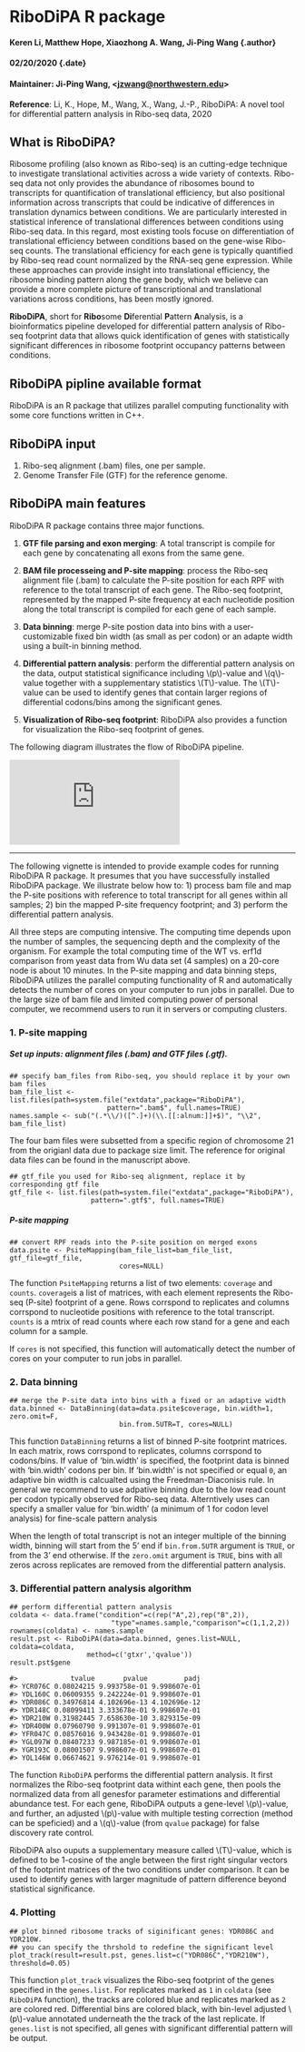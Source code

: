 RiboDiPA R package 
===========================================================================================================

#### Keren Li, Matthew Hope, Xiaozhong A. Wang, Ji-Ping Wang {.author}

#### 02/20/2020 {.date}

#### Maintainer: Ji-Ping Wang, \<[jzwang@northwestern.edu](mailto:jzwang@northwestern.edu)\>

**Reference**: Li, K., Hope, M., Wang, X., Wang, J.-P., RiboDiPA: A
novel tool for differential pattern analysis in Ribo-seq data, 2020

What is RiboDiPA?
-----------------

Ribosome profiling (also known as Ribo-seq) is an cutting-edge technique
to investigate translational activities across a wide variety of
contexts. Ribo-seq data not only provides the abundance of ribosomes
bound to transcripts for quantification of translational efficiency, but
also positional information across transcripts that could be indicative
of differences in translation dynamics between conditions. We are
particularly interested in statistical inference of translational
differences between conditions using Ribo-seq data. In this regard, most
existing tools focuse on differentiation of translational efficiency
between conditions based on the gene-wise Ribo-seq counts. The
translational efficiency for each gene is typically quantified by
Ribo-seq read count normalized by the RNA-seq gene expression. While
these approaches can provide insight into translational efficiency, the
ribosome binding pattern along the gene body, which we believe can
provide a more complete picture of transcriptional and translational
variations across conditions, has been mostly ignored.

**RiboDiPA**, short for **Ribo**some **Di**ferential **P**attern
**A**nalysis, is a bioinformatics pipeline developed for differential
pattern analysis of Ribo-seq footprint data that allows quick
identification of genes with statistically significant differences in
ribosome footprint occupancy patterns between conditions.

RiboDiPA pipline available format
---------------------------------

RiboDiPA is an R package that utilizes parallel computing functionality
with some core functions written in C++.

RiboDiPA input
--------------

1.  Ribo-seq alignment (.bam) files, one per sample.
2.  Genome Transfer File (GTF) for the reference genome.

RiboDiPA main features
----------------------

RiboDiPA R package contains three major functions.

1.  **GTF file parsing and exon merging**: A total transcript is compile
    for each gene by concatenating all exons from the same gene.

2.  **BAM file processeing and P-site mapping**: process the Ribo-seq
    alignment file (.bam) to calculate the P-site position for each RPF
    with reference to the total transcript of each gene. The Ribo-seq
    footprint, represented by the mapped P-site frequency at each
    nucleotide position along the total transcript is compiled for each
    gene of each sample.

3.  **Data binning**: merge P-site postion data into bins with a
    user-customizable fixed bin width (as small as per codon) or an
    adapte width using a built-in binning method.

4.  **Differential pattern analysis**: perform the differential pattern
    analysis on the data, output statistical significance including
    \\(p\\)-value and \\(q\\)-value together with a supplementary
    statistics \\(T\\)-value. The \\(T\\)-value can be used to identify
    genes that contain larger regions of differential codons/bins among
    the significant genes.

5.  **Visualization of Ribo-seq footprint**: RiboDiPA also provides a
    function for visualization the Ribo-seq footprint of genes.

The following diagram illustrates the flow of RiboDiPA pipeline.


![RiboDiPA diagram](http://bioinfo.stats.northwestern.edu/~jzwang/RiboDiPA/Figure2.pdf)

----------------------

The following vignette is intended to provide example codes for running
RiboDiPA R package. It presumes that you have successfully installed
RiboDiPA package. We illustrate below how to: 1) process bam file and
map the P-site positions with reference to total transcript for all
genes within all samples; 2) bin the mapped P-site frequency footprint;
and 3) perform the differential pattern analysis.

All three steps are computing intensive. The computing time depends upon
the number of samples, the sequencing depth and the complexity of the
organism. For example the total computing time of the WT vs. erf1d
comparison from yeast data from Wu data set (4 samples) on a 20-core
node is about 10 minutes. In the P-site mapping and data binning steps,
RiboDiPA utilizes the parallel computing functionality of R and
automatically detects the number of cores on your computer to run jobs
in parallel. Due to the large size of bam file and limited computing
power of personal computer, we recommend users to run it in servers or
computing clusters.

### 1. P-site mapping

##### Set up inputs: alignment files (.bam) and GTF files (.gtf).

``` {.sourceCode .r}
## specify bam_files from Ribo-seq, you should replace it by your own bam files
bam_file_list <- list.files(path=system.file("extdata",package="RiboDiPA"),
                        pattern=".bam$", full.names=TRUE)
names.sample <- sub("(.*\\/)([^.]+)(\\.[[:alnum:]]+$)", "\\2", bam_file_list)
```

The four bam files were subsetted from a specific region of chromosome
21 from the origianl data due to package size limit. The reference for
original data files can be found in the manuscript above.

``` {.sourceCode .r}
## gtf_file you used for Ribo-seq alignment, replace it by corresponding gtf file
gtf_file <- list.files(path=system.file("extdata",package="RiboDiPA"),
                    pattern=".gtf$", full.names=TRUE)
```

##### P-site mapping

``` {.sourceCode .r}
## convert RPF reads into the P-site position on merged exons
data.psite <- PsiteMapping(bam_file_list=bam_file_list, gtf_file=gtf_file, 
                           cores=NULL)
```

The function `PsiteMapping` returns a list of two elements: `coverage`
and `counts`. `coverage`is a list of matrices, with each element
represents the Ribo-seq (P-site) footprint of a gene. Rows corrspond to
replicates and columns corrspond to nucleotide positions with reference
to the total transcript. `counts` is a mtrix of read counts where each
row stand for a gene and each column for a sample.

If `cores` is not specified, this function will automatically detect the
number of cores on your computer to run jobs in parallel.

### 2. Data binning

``` {.sourceCode .r}
## merge the P-site data into bins with a fixed or an adaptive width
data.binned <- DataBinning(data=data.psite$coverage, bin.width=1, zero.omit=F, 
                           bin.from.5UTR=T, cores=NULL)
```

This function `DataBinning` returns a list of binned P-site footprint
matrices. In each matrix, rows corrspond to replicates, columns
corrspond to codons/bins. If value of ‘bin.width’ is specified, the
footprint data is binned with ‘bin.width’ codons per bin. If ‘bin.width’
is not specified or equal `0`, an adaptive bin width is calcualted using
the Freedman-Diaconisis rule. In general we recommend to use adpative
binning due to the low read count per codon typically observed for
Ribo-seq data. Alterntively uses can specify a smaller value for
‘bin.width’ (a minimum of 1 for codon level analysis) for fine-scale
pattern analysis

When the length of total transcript is not an integer multiple of the
binning width, binning will start from the 5’ end if `bin.from.5UTR`
argument is `TRUE`, or from the 3’ end otherwise. If the `zero.omit`
argument is `TRUE`, bins with all zeros across replicates are removed
from the differential pattern analysis.

### 3. Differential pattern analysis algorithm

``` {.sourceCode .r}
## perform differential pattern analysis
coldata <- data.frame("condition"=c(rep("A",2),rep("B",2)),
                         "type"=names.sample,"comparison"=c(1,1,2,2))
rownames(coldata) <- names.sample
result.pst <- RiboDiPA(data=data.binned, genes.list=NULL, coldata=coldata, 
                   method=c('gtxr','qvalue'))
result.pst$gene
```

    #>             tvalue       pvalue         padj
    #> YCR076C 0.08024215 9.993758e-01 9.998607e-01
    #> YDL160C 0.06009355 9.242224e-01 9.998607e-01
    #> YDR086C 0.34976814 4.102696e-13 4.102696e-12
    #> YDR148C 0.08099411 3.333678e-01 9.998607e-01
    #> YDR210W 0.31982445 7.658630e-10 3.829315e-09
    #> YDR400W 0.07960790 9.991307e-01 9.998607e-01
    #> YFR047C 0.08576016 9.943428e-01 9.998607e-01
    #> YGL097W 0.08407233 9.987185e-01 9.998607e-01
    #> YGR193C 0.08001507 9.998607e-01 9.998607e-01
    #> YOL146W 0.06674621 9.976214e-01 9.998607e-01

The function `RiboDiPA` performs the differential pattern analysis. It
first normalizes the Ribo-seq footprint data withint each gene, then
pools the normalized data from all genesfor parameter estimations and
differential abundance test. For each gene, RiboDiPA outputs a
gene-level \\(p\\)-value, and further, an adjusted \\(p\\)-value with
multiple testing correction (method can be speficied) and a
\\(q\\)-value (from `qvalue` package) for false discovery rate control.

RiboDiPA also ouputs a supplementary measure called \\(T\\)-value, which
is defined to be 1-cosine of the angle between the first right singular
vectors of the footprint matrices of the two conditions under
comparison. It can be used to identify genes with larger magnitude of
pattern difference beyond statistical significance.

### 4. Plotting

``` {.sourceCode .r}
## plot binned ribosome tracks of siginificant genes: YDR086C and YDR210W.
## you can specify the thrshold to redefine the significant level
plot_track(result=result.pst, genes.list=c("YDR086C","YDR210W"), threshold=0.05) 
```

This function `plot_track` visualizes the Ribo-seq footprint of the
genes specified in the `genes.list`. For replicates marked as `1` in
`coldata` (see `RiboDiPA` function), the tracks are colored blue and
replicates marked as `2` are colored red. Differential bins are colored
black, with bin-level adjusted \\(p\\)-value annotated underneath the
the track of the last replicate. If `genes.list` is not specified, all
genes with significant differential pattern will be output.
